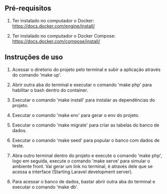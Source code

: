 ## Pré-requisitos

1. Ter instalado no computador o Docker: https://docs.docker.com/engine/install/

2. Ter instalado no computador o Docker Compose: https://docs.docker.com/compose/install/

## Instruções de uso

1. Acessar o diretorio do projeto pelo terminal e subir a aplicação através do comando 'make up'.

2. Abrir outra aba do terminal e executar o comando 'make php' para habilitar o bash dentro do container.

3. Executar o comando 'make install' para instalar as dependências do projeto.

4. Executar o comando 'make env' para gerar o env do projeto.

5. Executar o comando 'make migrate' para criar as tabelas do banco de dados.

6. Executar o comando 'make seed' para popular o banco com dados de teste.

7. Abra outro terminal dentro do projeto e execute o comando 'make php', logo em seguida, execute o comando 'make serve' para simular o ambiente front. Vai gerar um link no terminal, é através dele que se acessa a interface (Starting Laravel development server).

8. Para acessar o banco de dados, bastar abrir outra aba do terminal e executar o comando 'make db'.
